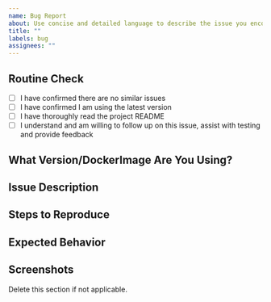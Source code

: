 ```yaml
---
name: Bug Report
about: Use concise and detailed language to describe the issue you encountered
title: ""
labels: bug
assignees: ""
---
```


## Routine Check

[//]: # "Remove space in brackets and fill with x"

- [ ] I have confirmed there are no similar issues
- [ ] I have confirmed I am using the latest version
- [ ] I have thoroughly read the project README
- [ ] I understand and am willing to follow up on this issue, assist with testing and provide feedback

## What Version/DockerImage Are You Using?

## Issue Description

## Steps to Reproduce

## Expected Behavior

## Screenshots

Delete this section if not applicable.
